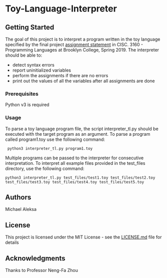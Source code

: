 # Toy-Language-Interpreter



## Getting Started

The goal of this project is to interpret a program written in the toy language specified by the final project [assignment statement](Assignment_Statement.txt) in CISC. 3160 - Programming Languages at Brooklyn College, Spring 2019. The interpreter should be able to:
* detect syntax errors
* report uninitialized variables
* perform the assignments if there are no errors
* print out the values of all the variables after all assignments are done

### Prerequisites

Python v3 is required


### Usage

To parse a toy language program file, the script interpreter_tl.py should be executed with the target program as an argument. To parse a program called program1.toy use the following command:

``` python3 interpreter_tl.py program1.toy```

Multiple programs can be passed to the interpreter for consecutive interpretation. To interpret all example files provided in the test_files directory, use the following command:

```python3 interpreter_tl.py test_files/test1.toy test_files/test2.toy test_files/test3.toy test_files/test4.toy test_files/test5.toy```

## Authors

Michael Aleksa

## License

This project is licensed under the MIT License - see the [LICENSE.md](LICENSE.md) file for details

## Acknowledgments

Thanks to Professor Neng-Fa Zhou

